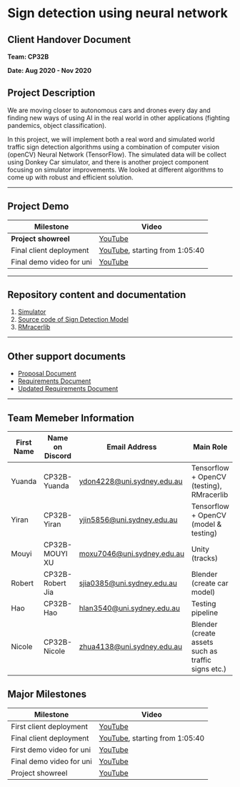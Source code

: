 # Sign detection using neural network 
## Client Handover Document 
**Team: CP32B**

**Date: Aug 2020 - Nov 2020**

## Project Description

We are moving closer to autonomous cars and drones every day and finding new ways of using AI in the real world in other applications (fighting pandemics, object classification). 

In this project, we will implement both a real word and simulated world traffic sign detection algorithms using a combination of computer vision (openCV) Neural Network (TensorFlow). The simulated data will be collect using Donkey Car simulator, and there is another project component focusing on simulator improvements. We looked at different algorithms to come up with robust and efficient solution.

---
## Project Demo
| Milestone                | Video                                                        |
| ------------------------ | ------------------------------------------------------------ |
| **Project showreel**         | [YouTube](https://www.youtube.com/watch?v=VxKC9a5ixNI&feature=youtu.be) |
| Final client deployment  | [YouTube](https://www.youtube.com/watch?v=6H6geVCDLH8), starting from 1:05:40 |
| Final demo video for uni | [YouTube](https://www.youtube.com/watch?v=eCw6QChhvj4&feature=youtu.be) |


---
## Repository content and documentation

1. [Simulator](https://github.com/Yuanda-Dong/Client-Final-Deployment/tree/main/Simulator)
2. [Source code of Sign Detection Model](https://github.com/Yuanda-Dong/Client-Final-Deployment/tree/main/SourceCode)
3. [RMracerlib](https://github.com/Yuanda-Dong/Client-Final-Deployment/tree/main/rmracerlib)

---

## Other support documents

- [Proposal Document](https://github.com/wallarug/capstone2020/blob/master/proposals/CP32%20-%20Project%20Proposal.pdf)
- [Requirements Document](https://github.com/wallarug/capstone2020/blob/master/requirements/CP32%20-%20Scope%20and%20Requirements%20Document%20September%202020.pdf)
- [Updated Requirements Document](https://github.com/wallarug/capstone2020/blob/master/requirements/CP31%20and%20CP32%20-%20Further%20Scope%20Information%20for%20Simulator.pdf)

---
## Team Memeber Information

| First Name | Name on Discord  | Email Address              | Main Role                                          |
| ---------- | ---------------- | -------------------------- | -------------------------------------------------- |
| Yuanda     | CP32B-Yuanda     | ydon4228@uni.sydney.edu.au | Tensorflow + OpenCV (testing), RMracerlib          |
| Yiran      | CP32B-Yiran      | yjin5856@uni.sydney.edu.au | Tensorflow + OpenCV (model & testing)              |
| Mouyi      | CP32B-MOUYI XU   | moxu7046@uni.sydney.edu.au | Unity (tracks)                                     |
| Robert     | CP32B-Robert Jia | sjia0385@uni.sydney.edu.au | Blender (create car model)                         |
| Hao        | CP32B-Hao        | hlan3540@uni.sydney.edu.au | Testing pipeline                                   |
| Nicole     | CP32B-Nicole     | zhua4138@uni.sydney.edu.au | Blender (create assets such as traffic signs etc.) |

## Major Milestones

| Milestone                | Video                                                        |
| ------------------------ | ------------------------------------------------------------ |
| First client deployment  | [YouTube](https://www.youtube.com/watch?v=_W_JX03uFBE&list=PLfwiy0wVlGXwtHwRymVrPehrioXkUKPEg&index=6&t=2008s) |
| Final client deployment  | [YouTube](https://www.youtube.com/watch?v=6H6geVCDLH8), starting from 1:05:40 |
| First demo video for uni | [YouTube](https://www.youtube.com/watch?v=v1NtHFMFIjQ&feature=emb_logo) |
| Final demo video for uni | [YouTube](https://www.youtube.com/watch?v=eCw6QChhvj4&feature=youtu.be) |
| Project showreel         | [YouTube](https://www.youtube.com/watch?v=VxKC9a5ixNI&feature=youtu.be) |
